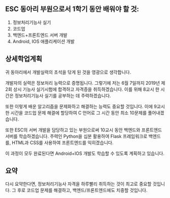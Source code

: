 ## ESC 동아리 부원으로서 1학기 동안 배워야 할 것:
1. 정보처리기능사 실기
2. 코드업
3. 백엔드+프론트엔드 서버 개발
4. Android, IOS 애플리케이션 개발

## 상세학업계획 
귀 동아리에서 개발실력의 초석을 닦게 된 것을 영광으로 생각합니다.

개발자의 실력은 정보처리 능력으로 증명됩니다. 그렇기에 저는 6월 7일까지 2019년 제 2회 상시 기능사 실기시험에 합격하고 자격증을 취득하겠습니다. 이를 위해 8교시 한 시간은 정보처리기능사 실기를 공부하는 데 주력하겠습니다.

또한 이렇게 배운 알고리즘을 문제화하고 해결하는 능력도 중요할 것입니다. 이에 9교시 한 시간을 코드업 문제 해결에 할당하여 C 언어로 그 시간 동안 최소 10문제를 풀어내겠습니다.

또한 ESC의 서버 개발을 담당하고 있는 부원으로써 10교시 동안 백엔드와 프론트엔드 서버를 학습하겠습니다. 주력인 Python을 십분 활용하여 Flask 프레임워크로 백엔드를, HTML과 CSS를 사용하여 프론트엔드를 익히겠습니다.

이 과정이 모두 완료된다면 Android+IOS 개발도 학습할 수 있도록 계획하고 있습니다.

## 요약
다시 요약한다면, 정보처리기능사 자격을 하루빨리 취득하는 것이 최고로 중요할 것입니다. 그 후로 코드업 문제를 해결하고, 백엔드/프론트엔드에도 치중할 것입니다.
